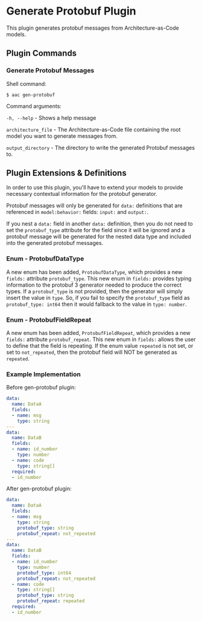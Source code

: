 # Generate Protobuf Plugin
This plugin generates protobuf messages from Architecture-as-Code models.

## Plugin Commands


### Generate Protobuf Messages
Shell command:

 `$ aac gen-protobuf`

Command arguments:

`-h, --help` - Shows a help message

`architecture_file` - The Architecture-as-Code file containing the root model you want to generate messages from.

`output_directory` - The directory to write the generated Protobuf messages to.

## Plugin Extensions & Definitions
In order to use this plugin, you'll have to extend your models to provide necessary contextual information for the protobuf generator.

Protobuf messages will only be generated for `data:` definitions that are referenced in `model:behavior:` fields: `input:` and `output:`.

If you nest a `data:` field in another `data:` definition, then you do not need to set the `protobuf_type` attribute for the field since it will be ignored and a protobuf message will be generated for the nested data type and included into the generated protobuf messages.

### Enum - ProtobufDataType
A new enum has been added, `ProtobufDataType`, which provides a new `fields:` attribute `protobuf_type`. This new enum in `fields:` provides typing information to the protobuf 3 generator needed to produce the correct types. If a `protobuf_type` is not provided, then the generator will simply insert the value in `type`. So, if you fail to specify the `protobuf_type` field as `protobuf_type: int64` then it would fallback to the value in `type: number`.

### Enum - ProtobufFieldRepeat
A new enum has been added, `ProtobufFieldRepeat`, which provides a new `fields:` attribute `protobuf_repeat`. This new enum in `fields:` allows the user to define that the field is repeating. If the enum value `repeated` is not set, or set to `not_repeated`, then the protobuf field will NOT be generated as `repeated`.


### Example Implementation
Before gen-protobuf plugin:
```yaml
data:
  name: DataA
  fields:
  - name: msg
    type: string
---
data:
  name: DataB
  fields:
  - name: id_number
    type: number
  - name: code
    type: string[]
  required:
  - id_number
```

After gen-protobuf plugin:
```yaml
data:
  name: DataA
  fields:
  - name: msg
    type: string
    protobuf_type: string
    protobuf_repeat: not_repeated
---
data:
  name: DataB
  fields:
  - name: id_number
    type: number
    protobuf_type: int64
    protobuf_repeat: not_repeated
  - name: code
    type: string[]
    protobuf_type: string
    protobuf_repeat: repeated
  required:
  - id_number
```